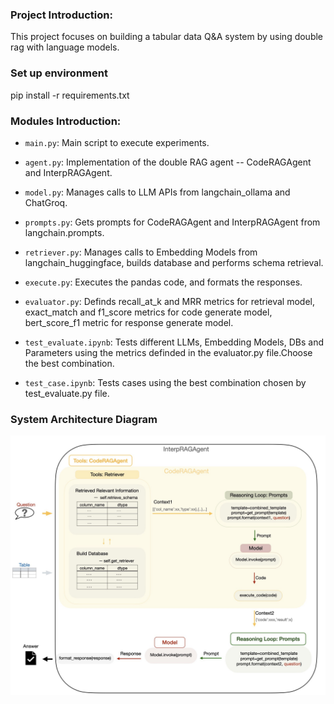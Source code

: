 ### Project Introduction:
This project focuses on building a tabular data Q&A system by using double rag with language models.

### Set up environment
pip install -r requirements.txt

### Modules Introduction:
- `main.py`: Main script to execute experiments.
- `agent.py`: Implementation of the double RAG agent -- CodeRAGAgent and InterpRAGAgent.
- `model.py`: Manages calls to LLM APIs from langchain_ollama and ChatGroq.
- `prompts.py`: Gets prompts for CodeRAGAgent and InterpRAGAgent from langchain.prompts.
- `retriever.py`: Manages calls to Embedding Models from langchain_huggingface, builds database and performs schema retrieval.
- `execute.py`: Executes the pandas code, and formats the responses.
- `evaluator.py`: Definds recall_at_k and MRR metrics for retrieval model, exact_match and f1_score metrics for code generate model, bert_score_f1 metric for response generate model.

- `test_evaluate.ipynb`: Tests different LLMs, Embedding Models, DBs and Parameters using the metrics definded in the evaluator.py file.Choose the best combination.
- `test_case.ipynb`:  Tests cases using the best combination chosen by test_evaluate.py file.


### System Architecture Diagram
![System Architecture Diagram](architecture.001.jpeg)
